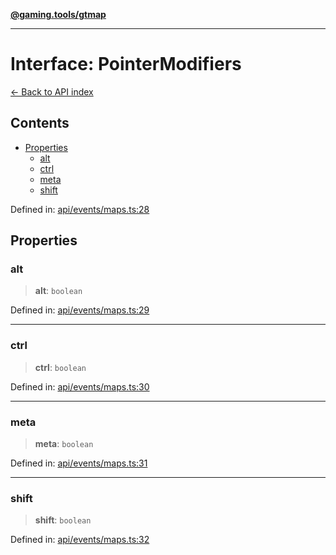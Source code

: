 [**@gaming.tools/gtmap**](README.md)

***

# Interface: PointerModifiers

[← Back to API index](./README.md)

## Contents

- [Properties](#properties)
  - [alt](#alt)
  - [ctrl](#ctrl)
  - [meta](#meta)
  - [shift](#shift)

Defined in: [api/events/maps.ts:28](https://github.com/gamingtools/gt-map/blob/158dafcef9898e0f3f71a5a95a93f4449df181ba/packages/gtmap/src/api/events/maps.ts#L28)

## Properties

### alt

> **alt**: `boolean`

Defined in: [api/events/maps.ts:29](https://github.com/gamingtools/gt-map/blob/158dafcef9898e0f3f71a5a95a93f4449df181ba/packages/gtmap/src/api/events/maps.ts#L29)

***

### ctrl

> **ctrl**: `boolean`

Defined in: [api/events/maps.ts:30](https://github.com/gamingtools/gt-map/blob/158dafcef9898e0f3f71a5a95a93f4449df181ba/packages/gtmap/src/api/events/maps.ts#L30)

***

### meta

> **meta**: `boolean`

Defined in: [api/events/maps.ts:31](https://github.com/gamingtools/gt-map/blob/158dafcef9898e0f3f71a5a95a93f4449df181ba/packages/gtmap/src/api/events/maps.ts#L31)

***

### shift

> **shift**: `boolean`

Defined in: [api/events/maps.ts:32](https://github.com/gamingtools/gt-map/blob/158dafcef9898e0f3f71a5a95a93f4449df181ba/packages/gtmap/src/api/events/maps.ts#L32)
